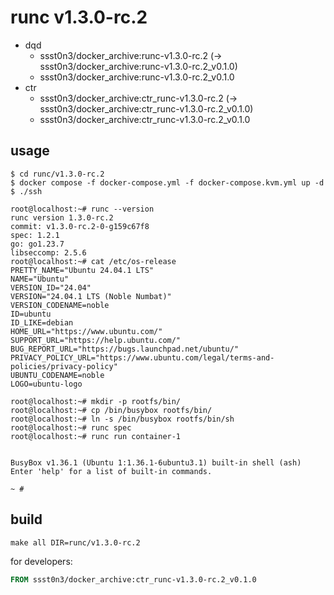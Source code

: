 # runc v1.3.0-rc.2

* dqd
    * ssst0n3/docker_archive:runc-v1.3.0-rc.2 (-> ssst0n3/docker_archive:runc-v1.3.0-rc.2_v0.1.0)
    * ssst0n3/docker_archive:runc-v1.3.0-rc.2_v0.1.0
* ctr
    * ssst0n3/docker_archive:ctr_runc-v1.3.0-rc.2 (-> ssst0n3/docker_archive:ctr_runc-v1.3.0-rc.2_v0.1.0)
    * ssst0n3/docker_archive:ctr_runc-v1.3.0-rc.2_v0.1.0

## usage

```shell
$ cd runc/v1.3.0-rc.2
$ docker compose -f docker-compose.yml -f docker-compose.kvm.yml up -d
$ ./ssh
```

```shell
root@localhost:~# runc --version
runc version 1.3.0-rc.2
commit: v1.3.0-rc.2-0-g159c67f8
spec: 1.2.1
go: go1.23.7
libseccomp: 2.5.6
root@localhost:~# cat /etc/os-release 
PRETTY_NAME="Ubuntu 24.04.1 LTS"
NAME="Ubuntu"
VERSION_ID="24.04"
VERSION="24.04.1 LTS (Noble Numbat)"
VERSION_CODENAME=noble
ID=ubuntu
ID_LIKE=debian
HOME_URL="https://www.ubuntu.com/"
SUPPORT_URL="https://help.ubuntu.com/"
BUG_REPORT_URL="https://bugs.launchpad.net/ubuntu/"
PRIVACY_POLICY_URL="https://www.ubuntu.com/legal/terms-and-policies/privacy-policy"
UBUNTU_CODENAME=noble
LOGO=ubuntu-logo
```

```shell
root@localhost:~# mkdir -p rootfs/bin/
root@localhost:~# cp /bin/busybox rootfs/bin/
root@localhost:~# ln -s /bin/busybox rootfs/bin/sh
root@localhost:~# runc spec
root@localhost:~# runc run container-1


BusyBox v1.36.1 (Ubuntu 1:1.36.1-6ubuntu3.1) built-in shell (ash)
Enter 'help' for a list of built-in commands.

~ # 
```

## build

```shell
make all DIR=runc/v1.3.0-rc.2
```

for developers:

```dockerfile
FROM ssst0n3/docker_archive:ctr_runc-v1.3.0-rc.2_v0.1.0
```
